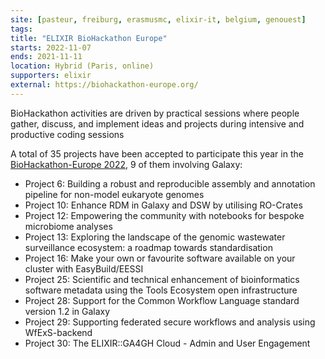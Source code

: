 ```yaml
---
site: [pasteur, freiburg, erasmusmc, elixir-it, belgium, genouest]
tags:
title: "ELIXIR BioHackathon Europe"
starts: 2022-11-07
ends: 2021-11-11
location: Hybrid (Paris, online)
supporters: elixir
external: https://biohackathon-europe.org/
---
```


BioHackathon activities are driven by practical sessions where people gather, discuss, and implement ideas and projects during intensive and productive coding sessions

A total of 35 projects have been accepted to participate this year in the [BioHackathon-Europe 2022](https://biohackathon-europe.org/), 9 of them involving Galaxy:

- Project 6: Building a robust and reproducible assembly and annotation pipeline for non-model eukaryote genomes
- Project 10: Enhance RDM in Galaxy and DSW by utilising RO-Crates
- Project 12: Empowering the community with notebooks for bespoke microbiome analyses
- Project 13: Exploring the landscape of the genomic wastewater surveillance ecosystem: a roadmap towards standardisation
- Project 16: Make your own or favourite software available on your cluster with EasyBuild/EESSI
- Project 25: Scientific and technical enhancement of bioinformatics software metadata using the Tools Ecosystem open infrastructure
- Project 28: Support for the Common Workflow Language standard version 1.2 in Galaxy
- Project 29: Supporting federated secure workflows and analysis using WfExS-backend
- Project 30: The ELIXIR::GA4GH Cloud - Admin and User Engagement